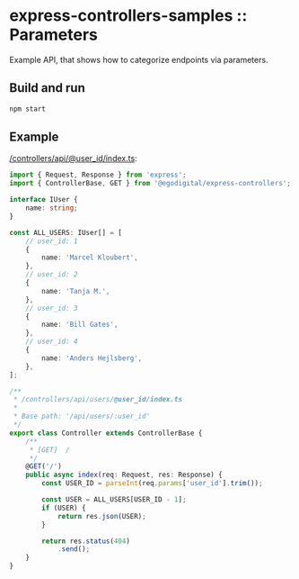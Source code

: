 # express-controllers-samples :: Parameters

Example API, that shows how to categorize endpoints via parameters.

## Build and run

```bash
npm start
```

## Example

[/controllers/api/@user_id/index.ts](./controllers/api/@user_id/index.ts):

```typescript
import { Request, Response } from 'express';
import { ControllerBase, GET } from '@egodigital/express-controllers';

interface IUser {
    name: string;
}

const ALL_USERS: IUser[] = [
    // user_id: 1
    {
        name: 'Marcel Kloubert',
    },
    // user_id: 2
    {
        name: 'Tanja M.',
    },
    // user_id: 3
    {
        name: 'Bill Gates',
    },
    // user_id: 4
    {
        name: 'Anders Hejlsberg',
    },
];

/**
 * /controllers/api/users/@user_id/index.ts
 *
 * Base path: '/api/users/:user_id'
 */
export class Controller extends ControllerBase {
    /**
     * [GET]  /
     */
    @GET('/')
    public async index(req: Request, res: Response) {
        const USER_ID = parseInt(req.params['user_id'].trim());

        const USER = ALL_USERS[USER_ID - 1];
        if (USER) {
            return res.json(USER);
        }

        return res.status(404)
            .send();
    }
}
```
